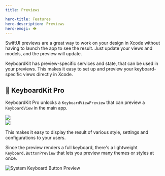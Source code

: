 ```yaml
---
title: Previews

hero-title: Features
hero-description: Previews
hero-emoji: 👁
---
```


SwiftUI previews are a great way to work on your design in Xcode without having to launch the app to see the result. Just update your views and models, and the preview will update.

KeyboardKit has preview-specific services and state, that can be used in your previews. This makes it easy to set up and preview your keyboard-specific views directly in Xcode.


## 👑 KeyboardKit Pro

KeyboardKit Pro unlocks a `KeyboardViewPreview` that can preview a ``KeyboardView`` in the main app.

<div class="grid col2">
    <div><img src="{{page.assets}}keyboardview-english.jpg" /></div>
    <div><img src="{{page.assets}}keyboardviewpreview-theme.jpg" /></div>
</div>

This makes it easy to display the result of various style, settings and configurations to your users.

Since the preview renders a full keyboard, there's a lightweight `Keyboard.ButtonPreview` that lets you preview many themes or styles at once.

![System Keyboard Button Preview]({{page.assets}}keyboardbuttonpreview.jpg)


[Pro]: /pro

